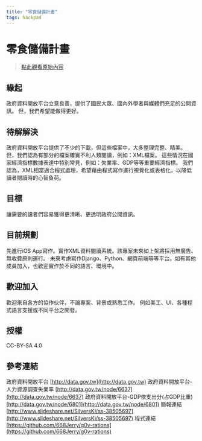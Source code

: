 ```yaml
---
title: "零食儲備計畫"
tags: hackpad
---
```


# 零食儲備計畫

> [點此觀看原始內容](https://g0v.hackpad.tw/U4G8f2H9ttF)


## 緣起

政府資料開放平台立意良善，提供了國民大眾、國內外學者與媒體們充足的公開資訊。
但，我們希望能做得更好。

## 待解解決

政府資料開放平台提供了不少的下載，但這些檔案中，大多整理完整、精美。
但，我們認為有部分的檔案確實不利人類閱讀，例如：XML檔案。
這些情況在國家經濟指標數據表達中特別常見，例如：失業率、GDP等等重要經濟指標。
我們認為，XML相當適合程式處理，希望藉由程式寫作進行視覺化或表格化，以降低讀者閱讀時的心智負荷。

## 目標

讓需要的讀者們容易獲得更清晰、更透明政府公開資訊。

## 目前規劃

先進行iOS App寫作。實作XML資料閱讀系統。該專案未來如上架將採用無廣告、無收費原則運行。
未來考慮寫作Django、Python、網頁前端等等平台。如有其他成員加入，也歡迎實作於不同的語言、環境中。

## 歡迎加入

歡迎來自各方的協作伙伴，不論專案、背景或熟悉工作。
例如美工、UI、各種程式語言支援或不同平台之開發。

## 授權

CC-BY-SA 4.0

## 參考連結

政府資料開放平台
[http://data.gov.tw](http://data.gov.tw)
政府資料開放平台-人力資源調查失業率
[http://data.gov.tw/node/6637](http://data.gov.tw/node/6637)
政府資料開放平台-GDP依支出分(占GDP比重)
[http://data.gov.tw/node/6801](http://data.gov.tw/node/6801)
簡報連結
[http://www.slideshare.net/SilversKi/ss-38505697](http://www.slideshare.net/SilversKi/ss-38505697)
程式連結
[https://github.com/668Jerry/g0v-rations](https://github.com/668Jerry/g0v-rations)

